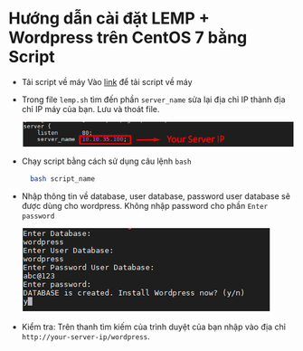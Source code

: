 # Hướng dẫn cài đặt LEMP + Wordpress trên CentOS 7 bằng Script  

- Tải script về máy
Vào [link](../tools) để tải script về máy

- Trong file `lemp.sh` tìm đến phần `server_name` sửa lại địa chỉ IP thành địa chỉ IP máy của bạn. Lưu và thoát file.

  <img src="../images/hd1.png">
  
- Chạy script bằng cách sử dụng câu lệnh `bash`

  ```sh
    bash script_name
  ```

- Nhập thông tin về database, user database, password user database sẽ được dùng cho wordpress. Không nhập password cho phần `Enter password`

  <img src="../images/hd.png">

- Kiểm tra: Trên thanh tìm kiếm của trình duyệt của bạn nhập vào địa chỉ `http://your-server-ip/wordpress`.
